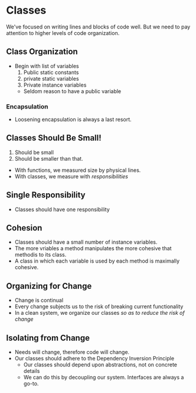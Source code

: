 # Classes

We've focused on writing lines and blocks of code well. But we need to pay attention to higher levels of code organization.

## Class Organization

- Begin with list of variables
  1. Public static constants
  2. private static variables
  3. Private instance variables
  - Seldom reason to have a public variable

### Encapsulation

- Loosening encapsulation is always a last resort.

## Classes Should Be Small!

1. Should be small
2. Should be smaller than that.

- With functions, we measured size by physical lines.
- With classes, we measure with _responsibilities_

## Single Responsibility

- Classes should have one responsibility

## Cohesion

- Classes should have a small number of instance variables.
- The more vriables a method manipulates the more cohesive that methodis to its class.
- A class in which each variable is used by each method is maximally cohesive.

## Organizing for Change

- Change is continual
- Every change subjects us to the risk of breaking current functionality
- In a clean system, we organize our classes _so as to reduce the risk of change_

## Isolating from Change

- Needs will change, therefore code will change.
- Our classes should adhere to the Dependency Inversion Principle
  - Our classes should depend upon abstractions, not on concrete details
  - We can do this by decoupling our system. Interfaces are always a go-to.
